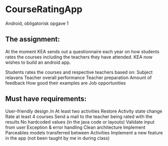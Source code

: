 # CourseRatingApp

Android, obligatorisk opgave 1

## The assignment: 
At the moment KEA sends out a questionnaire each year on how students rates the courses including the teachers they have attended. KEA now wishes to build an android app.

Students rates the courses and respective teachers based on: 
Subject relavans
Teacher overall performance
Teacher preparation
Amount of feedback 
How good their examples are
Job opportunities 

## Must have requirements:
User-friendly design /n
At least two activities
Restore Activity state change
Rate at least 4 courses 
Send a mail to the teacher being rated with the results
No hardcoded values (in the java code or layouts)
Validate input from user
Exception & error handling
Clean architecture 
 Implement Parceables models transferred between Activities 
Implement a new feature in the app (not been taught by me in during class) 



